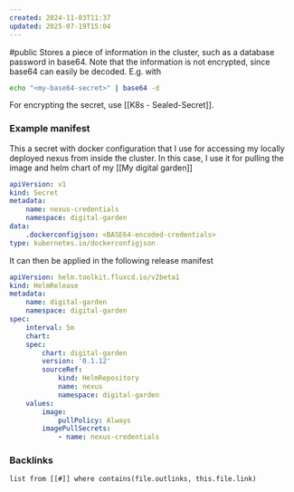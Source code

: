 ```yaml
---
created: 2024-11-03T11:37
updated: 2025-07-19T15:04
---
```

#public
Stores a piece of information in the cluster, such as a database password in base64. Note that the information is not encrypted, since base64 can easily be decoded. E.g. with
```bash
echo "<my-base64-secret>" | base64 -d
```

For encrypting the secret, use [[K8s - Sealed-Secret]].

### Example manifest
This a secret with docker configuration that I use for accessing my locally deployed nexus from inside the cluster. In this case, I use it for pulling the image and helm chart of my [[My digital garden]]

```yaml
apiVersion: v1
kind: Secret
metadata:
	name: nexus-credentials
	namespace: digital-garden
data:
	.dockerconfigjson: <BASE64-encoded-credentials>	
type: kubernetes.io/dockerconfigjson
```
It can then be applied in the following release manifest

```yaml
apiVersion: helm.toolkit.fluxcd.io/v2beta1
kind: HelmRelease
metadata:
	name: digital-garden
	namespace: digital-garden
spec:
	interval: 5m
	chart:
	spec:
		chart: digital-garden
		version: '0.1.12'
		sourceRef:
			kind: HelmRepository
			name: nexus
			namespace: digital-garden
	values:
		image:
			pullPolicy: Always
		imagePullSecrets:
			- name: nexus-credentials
```

### Backlinks
```dataview 
list from [[#]] where contains(file.outlinks, this.file.link)
```

